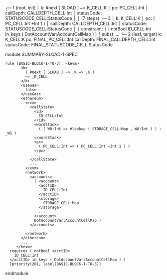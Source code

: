 
┌─ 1 (root, init)
│   k: #next [ SLOAD ] ~> K_CELL:K
│   pc: PC_CELL:Int
│   callDepth: CALLDEPTH_CELL:Int
│   statusCode: STATUSCODE_CELL:StatusCode
│
│  (7 steps)
├─ 3
│   k: K_CELL:K
│   pc: ( PC_CELL:Int +Int 1 )
│   callDepth: CALLDEPTH_CELL:Int
│   statusCode: STATUSCODE_CELL:StatusCode
│
┊  constraint:
┊      ( notBool <acctID>
  ID_CELL:Int
</acctID> in_keys ( DotAccountVar:AccountCellMap ) )
┊  subst: ...
└─ 2 (leaf, target)
    k: K_CELL:K
    pc: FINAL_PC_CELL:Int
    callDepth: FINAL_CALLDEPTH_CELL:Int
    statusCode: FINAL_STATUSCODE_CELL:StatusCode




module SUMMARY-SLOAD-1-SPEC
    
    
    rule [BASIC-BLOCK-1-TO-3]: <kevm>
           <k>
             ( #next [ SLOAD ] ~> .K => .K )
             ~> _K_CELL
           </k>
           <useGas>
             false
           </useGas>
           <ethereum>
             <evm>
               <callState>
                 <id>
                   ID_CELL:Int
                 </id>
                 <wordStack>
                   ( ( W0:Int => #lookup ( STORAGE_CELL:Map , W0:Int ) ) : _WS )
                 </wordStack>
                 <pc>
                   ( PC_CELL:Int => ( PC_CELL:Int +Int 1 ) )
                 </pc>
                 ...
               </callState>
               ...
             </evm>
             <network>
               <accounts>
                 ( <account>
                   <acctID>
                     ID_CELL:Int
                   </acctID>
                   <storage>
                     STORAGE_CELL:Map
                   </storage>
                   ...
                 </account>
                 DotAccountVar:AccountCellMap )
               </accounts>
               ...
             </network>
           </ethereum>
           ...
         </kevm>
      requires ( notBool <acctID>
        ID_CELL:Int
      </acctID> in_keys ( DotAccountVar:AccountCellMap ) )
      [priority(20), label(BASIC-BLOCK-1-TO-3)]

endmodule
